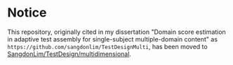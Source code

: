 # Notice

This repository, originally cited in my dissertation "Domain score estimation in adaptive test assembly for single-subject multiple-domain content" as `https://github.com/sangdonlim/TestDesignMulti`, has been moved to [SangdonLim/TestDesign/multidimensional](https://github.com/SangdonLim/TestDesign/tree/multidimensional).
